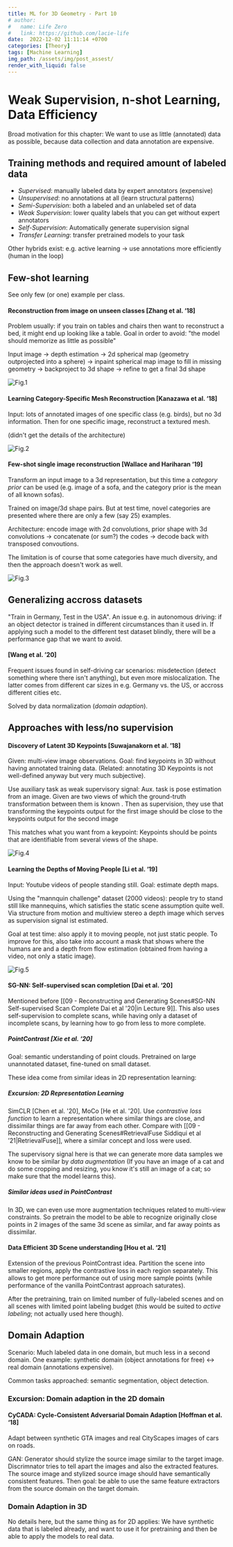 ```yaml
---
title: ML for 3D Geometry - Part 10  
# author:
#   name: Life Zero
#   link: https://github.com/lacie-life
date:  2022-12-02 11:11:14 +0700
categories: [Theory]
tags: [Machine Learning]
img_path: /assets/img/post_assest/
render_with_liquid: false
---
```


# Weak Supervision, n-shot Learning, Data Efficiency

Broad motivation for this chapter: We want to use as little (annotated) data as possible, because data collection and data annotation are expensive.


## Training methods and required amount of labeled data
- *Supervised*: manually labeled data by expert annotators (expensive)
- *Unsupervised*: no annotations at all (learn structural patterns)
- *Semi-Supervision*: both a labeled and an unlabeled set of data
- *Weak Supervision*: lower quality labels that you can get without expert annotators
- *Self-Supervision*: Automatically generate supervision signal
- *Transfer Learning*: transfer pretrained models to your task

Other hybrids exist: e.g. active learning -> use annotations more efficiently (human in the loop)


## Few-shot learning
See only few (or one) example per class.

#### Reconstruction from image on unseen classes [Zhang et al. ‘18]
Problem usually: if you train on tables and chairs then want to reconstruct a bed, it might end up looking like a table. Goal in order to avoid: "the model should memorize as little as possible"

Input image -> depth estimation -> 2d spherical map (geometry outprojected into a sphere) -> inpaint spherical map image to fill in missing geometry -> backproject to 3d shape -> refine to get a final 3d shape

![Fig.1](https://github.com/lacie-life/lacie-life.github.io/blob/main/assets/img/post_assest/reconstruction-on-unseen-classes.png?raw=true)

#### Learning Category-Specific Mesh Reconstruction [Kanazawa et al. ‘18]

Input: lots of annotated images of one specific class (e.g. birds), but no 3d information. Then for one specific image, reconstruct a textured mesh.

(didn't get the details of the architecture)

![Fig.2](https://github.com/lacie-life/lacie-life.github.io/blob/main/assets/img/post_assest/bird-mesh-reconstructed.png?raw=true)


#### Few-shot single image reconstruction [Wallace and Hariharan ‘19]
Transform an input image to a 3d representation, but this time a *category prior* can be used (e.g. image of a sofa, and the category prior is the mean of all known sofas).

Trained on image/3d shape pairs. But at test time, novel categories are presented where there are only a few (say 25) examples.

Architecture: encode image with 2d convolutions, prior shape with 3d convolutions -> concatenate (or sum?) the codes -> decode back with transposed convoutions.

The limitation is of course that some categories have much diversity, and then the approach doesn't work as well.

![Fig.3](https://github.com/lacie-life/lacie-life.github.io/blob/main/assets/img/post_assest/sofa-category-prior.png?raw=true)


## Generalizing accross datasets
"Train in Germany, Test in the USA". An issue e.g. in autonomous driving: if an object detector is trained in different circumstances than it used in. If applying such a model to the different test dataset blindly, there will be a performance gap that we want to avoid.

#### [Wang et al. ’20]
Frequent issues found in self-driving car scenarios: misdetection (detect something where there isn't anything), but even more mislocalization. The latter comes from different car sizes in e.g. Germany vs. the US, or accross different cities etc.

Solved by data normalization (*domain adaption*).


## Approaches with less/no supervision
#### Discovery of Latent 3D Keypoints [Suwajanakorn et al. ’18]
Given: multi-view image observations. Goal: find keypoints in 3D without having annotated training data. (Related: annotating 3D Keypoints is not well-defined anyway but very much subjective).

Use auxiliary task as weak supervisory signal: Aux. task is pose estimation from an image. Given are two views of which the ground-truth transformation between them is known . Then as supervision, they use that transforming the keypoints output for the first image should be close to the keypoints output for the second image

This matches what you want from a keypoint: Keypoints should be points that are identifiable from several views of the shape.

![Fig.4](https://github.com/lacie-life/lacie-life.github.io/blob/main/assets/img/post_assest/sofa-category-prior.png?raw=true)


#### Learning the Depths of Moving People [Li et al. ‘19]
Input: Youtube videos of people standing still. Goal: estimate depth maps.

Using the "mannquin challenge" dataset (2000 videos): people try to stand still like mannequins, which satisfies the static scene assumption quite well. Via structure from motion and multiview stereo a depth image which serves as supervision signal ist estimated.

Goal at test time: also apply it to moving people, not just static people. To improve for this, also take into account a mask that shows where the humans are and a depth from flow estimation (obtained from having a video, not only a static image).

![Fig.5](https://github.com/lacie-life/lacie-life.github.io/blob/main/assets/img/post_assest/mannequin-challenge.png?raw=true)


#### SG-NN: Self-supervised scan completion [Dai et al. ‘20]
Mentioned before [[09 - Reconstructing and Generating Scenes#SG-NN Self-supervised Scan Complete Dai et al '20|in Lecture 9]]. This also uses self-supervision to complete scans, while having only a dataset of incomplete scans, by learning how to go from less to more complete.


##### PointContrast [Xie et al. ‘20]
Goal: semantic understanding of point clouds. Pretrained on large unannotated dataset, fine-tuned on small dataset.

These idea come from similar ideas in 2D representation learning:

##### Excursion: 2D Representation Learning
SimCLR [Chen et al. '20], MoCo [He et al. '20]. Use *contrastive loss function* to learn a representation where similar things are close, and dissimilar things are far away from each other. Compare with [[09 - Reconstructing and Generating Scenes#RetrievalFuse Siddiqui et al ’21|RetrievalFuse]], where a similar concept and loss were used.

The supervisory signal here is that we can generate more data samples we know to be similar by *data augmentation* (If you have an image of a cat and do some cropping and resizing, you know it's still an image of a cat; so make sure that the model learns this).

##### Similar ideas used in PointContrast
In 3D, we can even use more augmentation techniques related to multi-view constraints. So pretrain the model to be able to recognize originally close points in 2 images of the same 3d scene as similar, and far away points as dissimilar.


#### Data Efficient 3D Scene understanding [Hou et al. ‘21]
Extension of the previous PointContrast idea. Partition the scene into smaller regions, apply the contrastive loss in each region separately. This allows to get more performance out of using more sample points (while performance of the vanilla PointContrast approach saturates).

After the pretraining, train on limited number of fully-labeled scenes and on all scenes with limited point labeling budget (this would be suited to *active labeling*; not actually used here though).

## Domain Adaption
Scenario: Much labeled data in one domain, but much less in a second domain. One example: synthetic domain (object annotations for free) <-> real domain (annotations expensive).

Common tasks approached: semantic segmentation, object detection.

### Excursion: Domain adaption in the 2D domain
#### CyCADA: Cycle-Consistent Adversarial Domain Adaption [Hoffman et al. ‘18]
Adapt between synthetic GTA images and real CityScapes images of cars on roads.

GAN: Generator should stylize the source image similar to the target image. Discrimnator tries to tell apart the images and also the extracted features. The source image and stylized source image should have semantically consistent features. Then goal: be able to use the same feature extractors from the source domain on the target domain.


### Domain Adaption in 3D
No details here, but the same thing as for 2D applies: We have synthetic data that is labeled already, and want to use it for pretraining and then be able to apply the models to real data.

